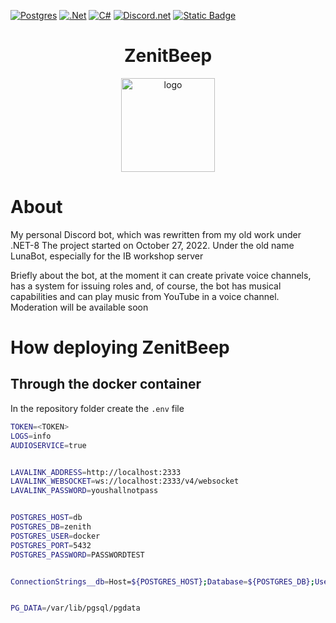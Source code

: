 [![Postgres](https://img.shields.io/badge/postgres-%23316192.svg?style=for-the-badge&logo=postgresql&logoColor=white)](#postgres)
[![.Net](https://img.shields.io/badge/.NET-5C2D91?style=for-the-badge&logo=.net&logoColor=white)](#.Net)
[![C#](https://img.shields.io/badge/c%23-%23239120.svg?style=for-the-badge&logo=csharp&logoColor=white)](c#)
[![Discord.net](https://img.shields.io/nuget/vpre/Discord.Net.svg?maxAge=2592000?style=plasti)](#Discord.Net)
[![Static Badge](https://img.shields.io/badge/lavalink-net)](https://github.com/angelobreuer/Lavalink4NET)

# <center>ZenitBeep</center>
<center><img src="https://i.imgur.com/ovLUlWm.png" alt="logo" width="150" height="150"></center>


# About
My personal Discord bot, which was rewritten from my old work under .NET-8
The project started on October 27, 2022. Under the old name LunaBot, especially for the IB workshop server

Briefly about the bot, at the moment it can create private voice channels, has a system for issuing roles and, of course, the bot has musical capabilities and can play music from YouTube in a voice channel.
Moderation will be available soon

# How deploying ZenitBeep

## Through the docker container

In the repository folder create the `.env` file

```bash
TOKEN=<TOKEN>
LOGS=info
AUDIOSERVICE=true


LAVALINK_ADDRESS=http://localhost:2333
LAVALINK_WEBSOCKET=ws://localhost:2333/v4/websocket
LAVALINK_PASSWORD=youshallnotpass


POSTGRES_HOST=db
POSTGRES_DB=zenith
POSTGRES_USER=docker
POSTGRES_PORT=5432
POSTGRES_PASSWORD=PASSWORDTEST


ConnectionStrings__db=Host=${POSTGRES_HOST};Database=${POSTGRES_DB};Username=${POSTGRES_USER};Password=${POSTGRES_PASSWORD}


PG_DATA=/var/lib/pgsql/pgdata
```

